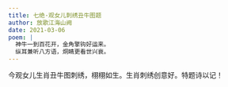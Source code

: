 ```yaml
---
title: 七绝·观女儿刺绣丑牛图题
author: 放歌江海山阙
date: 2021-03-06
poem: |
  神牛一到百花开，金角擎钩好运来。
  纵耳兼听八方语，烔睛更看世兴衰。
---
```


今观女儿生肖丑牛图刺绣，栩栩如生。生肖刺绣创意好。特题诗以记！
